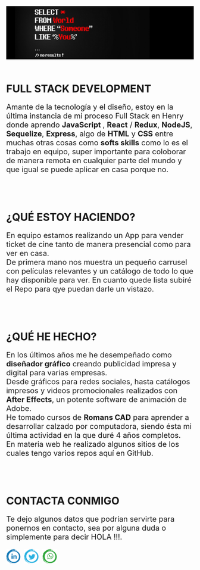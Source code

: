 <img src="./assets/head.jpg"/>

<div style="padding: 20px 0">
    <h1> FULL STACK DEVELOPMENT </h1>
    <p style="font-size: 20px"> Amante de la tecnología y el diseño, estoy en la última instancia de mi proceso Full Stack en Henry donde aprendo <b>JavaScript </b>, 
    <b>React</b> / <b>Redux</b>, <b>NodeJS</b>, <b>Sequelize</b>, <b>Express</b>, algo de <b>HTML</b> y <b>CSS</b> entre muchas otras cosas como <b>softs skills</b> 
    como lo es el trabajo en equipo, super importante para coloborar de manera remota en cualquier parte del mundo y que igual se puede aplicar en casa porque no.</p>
</div>

<div style="padding: 20px 0">
    <h1> ¿QUÉ ESTOY HACIENDO?</h1>
    <p style="font-size: 20px"> En equipo estamos realizando un App para vender ticket de cine tanto de manera presencial como para ver en casa.</br>
    De primera mano nos muestra un pequeño carrusel con películas relevantes y un catálogo de todo lo que hay disponible para ver.
    En cuanto quede lista subiré el Repo para qye puedan darle un vistazo.</p>
</div>

<div style="padding: 20px 0">
    <h1> ¿QUÉ HE HECHO?</h1>
    <p style="font-size: 20px"> En los últimos años me he desempeñado como <b>diseñador gráfico</b> creando publicidad impresa y digital para varias empresas.</br>
    Desde gráficos para redes sociales, hasta catálogos impresos y videos promocionales realizados con <b>After Effects</b>, un potente software de animación de Adobe.</br>
    He tomado cursos de <b>Romans CAD</b> para aprender a desarrollar calzado por computadora, siendo ésta mi última actividad en la que duré 4 años completos.</br>
    En materia web he realizado algunos sitios de los cuales tengo varios repos aquí en GitHub.</p>
</div>

<div style="padding: 20px 0">
    <h1> CONTACTA CONMIGO</h1>
    <p style="font-size: 20px"> Te dejo algunos datos que podrían servirte para ponernos en contacto, sea por alguna duda o simplemente para decir HOLA !!!.</p>
    <div style="">
        <a href="https://www.linkedin.com/in/daniel-full-stack/" target="_blank" style="text-decoration: none, color: #000, float: left">
            <img src="./assets/linkeding_png.png" height="40px" style="float: left; margin-right: 10px"/> </p>
        </a>
        <a href="https://twitter.com/DanielO1384" target="_blank" style="text-decoration: none, color: #000, float: left">
            <img src="./assets/twitter_png.png" height="40px" style="float: left; margin-right: 10px"/> </p>
        </a>
        <a href="https://wa.me/524761037311" target="_blank" style="text-decoration: none, color: #000, float: left">
            <img src="./assets/wp_png.png" height="40px" style="float: left; margin-right: 10px"/> </p>
        </a>
    </div>
</div>

<!--
**BtoMJ/BtoMJ** is a ✨ _special_ ✨ repository because its `README.md` (this file) appears on your GitHub profile.

Here are some ideas to get you started:

- 🔭 I’m currently working on ...
- 🌱 I’m currently learning ...
- 👯 I’m looking to collaborate on ...
- 🤔 I’m looking for help with ...
- 💬 Ask me about ...
- 📫 How to reach me: ...
- 😄 Pronouns: ...
- ⚡ Fun fact: ...
-->
